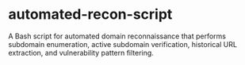 # automated-recon-script
A Bash script for automated domain reconnaissance that performs subdomain enumeration, active subdomain verification, historical URL extraction, and vulnerability pattern filtering.
